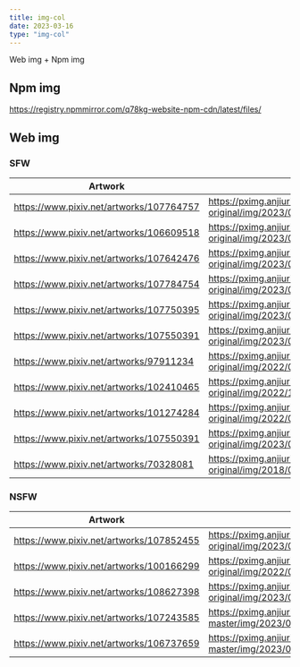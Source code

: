 ```yaml
---
title: img-col
date: 2023-03-16
type: "img-col"
---
```


Web img + Npm img

## Npm img

https://registry.npmmirror.com/q78kg-website-npm-cdn/latest/files/

## Web img

### SFW

| Artwork | Proxy Url |
| --- | --- |
| https://www.pixiv.net/artworks/107764757 | https://pximg.anjiurine.top/img-original/img/2023/05/03/12/54/46/107764757_p0.png |
| https://www.pixiv.net/artworks/106609518 | https://pximg.anjiurine.top/img-original/img/2023/03/27/15/55/22/106609518_p0.jpg |
| https://www.pixiv.net/artworks/107642476 | https://pximg.anjiurine.top/img-original/img/2023/04/29/23/01/51/107642476_p0.jpg |
| https://www.pixiv.net/artworks/107784754 | https://pximg.anjiurine.top/img-original/img/2023/05/04/00/18/34/107784754_p0.png |
| https://www.pixiv.net/artworks/107750395 | https://pximg.anjiurine.top/img-original/img/2023/05/03/00/01/03/107750395_p0.jpg |
| https://www.pixiv.net/artworks/107550391 | https://pximg.anjiurine.top/img-original/img/2023/04/26/22/44/09/107550391_p0.jpg |
| https://www.pixiv.net/artworks/97911234 | https://pximg.anjiurine.top/img-original/img/2022/04/27/09/50/10/97911234_p0.jpg |
| https://www.pixiv.net/artworks/102410465 | https://pximg.anjiurine.top/img-original/img/2022/11/01/01/20/25/102410465_p0.jpg |
| https://www.pixiv.net/artworks/101274284 | https://pximg.anjiurine.top/img-original/img/2022/09/17/01/17/39/101274284_p0.jpg |
| https://www.pixiv.net/artworks/107550391 | https://pximg.anjiurine.top/img-original/img/2023/04/26/22/44/09/107550391_p0.jpg |
| https://www.pixiv.net/artworks/70328081 | https://pximg.anjiurine.top/img-original/img/2018/08/22/13/30/00/70328081_p0.jpg |
### NSFW

| Artwork | Proxy Url |
| --- | --- |
| https://www.pixiv.net/artworks/107852455 | https://pximg.anjiurine.top/img-original/img/2023/05/06/00/03/21/107852455_p0.jpg |
| https://www.pixiv.net/artworks/100166299 | https://pximg.anjiurine.top/img-original/img/2022/08/02/00/00/22/100166299_p0.png |
| https://www.pixiv.net/artworks/108627398 | https://pximg.anjiurine.top/img-original/img/2023/06/01/15/38/04/108627398_p1.jpg
| https://www.pixiv.net/artworks/107243585 | https://pximg.anjiurine.top/img-master/img/2023/04/16/23/01/48/107243585_p0_master1200.jpg |
| https://www.pixiv.net/artworks/106737659 | https://pximg.anjiurine.top/img-master/img/2023/03/31/23/01/37/106737659_p0_master1200.jpg |